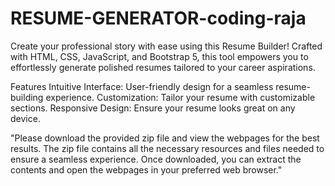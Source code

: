 # RESUME-GENERATOR-coding-raja

Create your professional story with ease using this Resume Builder! Crafted with HTML, CSS, JavaScript, and Bootstrap 5, this tool empowers you to effortlessly generate polished resumes tailored to your career aspirations.

Features
Intuitive Interface: User-friendly design for a seamless resume-building experience.
Customization: Tailor your resume with customizable sections.
Responsive Design: Ensure your resume looks great on any device.

"Please download the provided zip file and view the webpages for the best results. The zip file contains all the necessary resources and files needed to ensure a seamless experience. Once downloaded, you can extract the contents and open the webpages in your preferred web browser."
